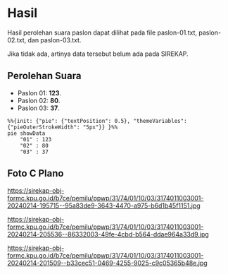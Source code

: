 # Hasil

Hasil perolehan suara paslon dapat dilihat pada file paslon-01.txt, paslon-02.txt, dan paslon-03.txt.

Jika tidak ada, artinya data tersebut belum ada pada SIREKAP.

## Perolehan Suara

 * Paslon 01: **123**.
 * Paslon 02: **80**.
 * Paslon 03: **37**.

```mermaid
%%{init: {"pie": {"textPosition": 0.5}, "themeVariables": {"pieOuterStrokeWidth": "5px"}} }%%
pie showData
    "01" : 123
    "02" : 80
    "03" : 37
```
## Foto C Plano

https://sirekap-obj-formc.kpu.go.id/b7ce/pemilu/ppwp/31/74/01/10/03/3174011003001-20240214-195715--95a83de9-3643-4470-a975-b6d1b45f1151.jpg

https://sirekap-obj-formc.kpu.go.id/b7ce/pemilu/ppwp/31/74/01/10/03/3174011003001-20240214-205536--86332003-49fe-4cbd-b564-ddae964a33d9.jpg

https://sirekap-obj-formc.kpu.go.id/b7ce/pemilu/ppwp/31/74/01/10/03/3174011003001-20240214-201509--b33cec51-0469-4255-9025-c9c05365b48e.jpg
